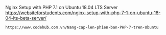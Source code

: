 Nginx Setup with PHP 7.1 on Ubuntu 18.04 LTS Server
	https://websiteforstudents.com/nginx-setup-with-php-7-1-on-ubuntu-18-04-lts-beta-server/


	https://www.codehub.com.vn/Nang-cap-len-phien-ban-PHP-7-tren-Ubuntu
